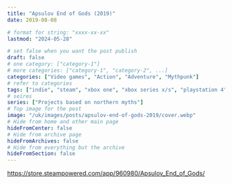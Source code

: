 ```yaml
---
title: "Apsulov End of Gods (2019)"
date: 2019-08-08

# format for string: "xxxx-xx-xx"
lastmod: "2024-05-28"

# set false when you want the post publish
draft: false
# one category: ["category-1"]
# more categories: ["category-1", "category-2", ...]
categories: ["Video games", "Action", "Adventure", "Mythpunk"]
# refer to categories
tags: ["indie", "steam", "xbox one", "xbox series x/s", "playstation 4", "playstation 5", "nintendo switch", "angry demon", "mythology", "northern religion"]
# seires
series: ["Projects based on northern myths"]
# Top image for the post
image: "/uk/images/posts/apsulov-end-of-gods-2019/cover.webp"
# Hide from home and other main page
hideFromCenter: false
# Hide from archive page
hideFromArchives: false
# Hide from everything but the archive
hideFromSection: false
---
```

https://store.steampowered.com/app/960980/Apsulov_End_of_Gods/
<!--more-->
